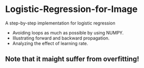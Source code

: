 # Logistic-Regression-for-Image

A step-by-step implementation for logistic regression 

- Avoiding loops as much as possible by using NUMPY.
- Illustrating forward and backward propagation.
- Analyzing the effect of learning rate.

## Note that it maight suffer from overfitting! ##
